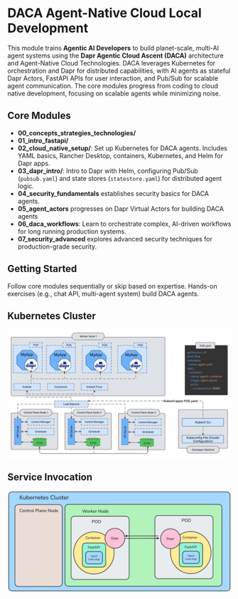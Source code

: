 # DACA Agent-Native Cloud Local Development

This module trains **Agentic AI Developers** to build planet-scale, multi-AI agent systems using the **Dapr Agentic Cloud Ascent (DACA)** architecture and Agent-Native Cloud Technologies. DACA leverages Kubernetes for orchestration and Dapr for distributed capabilities, with AI agents as stateful Dapr Actors, FastAPI APIs for user interaction, and Pub/Sub for scalable agent communication. The core modules progress from coding to cloud native development, focusing on scalable agents while minimizing noise. 

## Core Modules

- **00_concepts_strategies_technologies/**
- **01_intro_fastapi/**
- **02_cloud_native_setup/**: Set up Kubernetes for DACA agents. Includes YAML basics, Rancher Desktop, containers, Kubernetes, and Helm for Dapr apps.
- **03_dapr_intro/**: Intro to Dapr with Helm, configuring Pub/Sub (`pubsub.yaml`) and state stores (`statestore.yaml`) for distributed agent logic.
- **04_security_fundamentals** establishes security basics for DACA agents.
- **05_agent_actors** progresses on Dapr Virtual Actors for building DACA agents
- **06_daca_workflows**: Learn to orchestrate complex, AI-driven workflows for long running production systems.
- **07_security_advanced** explores advanced security techniques for production-grade security.

## Getting Started
Follow core modules sequentially or skip based on expertise. Hands-on exercises (e.g., chat API, multi-agent system) build DACA agents.

## Kubernetes Cluster

![](./Blank%20board.jpeg)

## Service Invocation

![](./Diagram1_Dapr.jpg)
